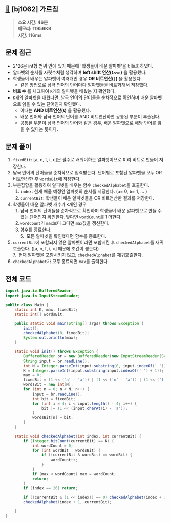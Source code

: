 ## [👀](https://www.acmicpc.net/problem/1062) [bj1062] 가르침

> **소요 시간: 46분<br>
> 메모리: 11956KB<br>
> 시간: 116ms**
## 문제 접근
- 2^26은 int형 범위 안에 있기 때문에 '학생들이 배운 알파벳'을 비트화하였다.
- 알파벳의 순서를 자릿수처럼 생각하며 **left shift 연산(`1<<n`)** 을 활용했다.
- 학생들이 배우는 알파벳이 여러개인 경우 **OR 비트연산(`|`)** 을 활용했다.
	- 같은 방법으로 남극 언어의 단어마다 알파벳들을 비트화해서 저장했다.
- **비트 수** 를 체크하여 `K`개의 알파벳을 배웠는 지 확인했다.
- `K`개의 알파벳을 배웠다면, 남극 언어의 단어들을 순차적으로 확인하며 배운 알파벳으로 읽을 수 있는 단어인지 확인했다.
	- 이때는 **AND 비트연산(`&`)** 을 활용했다.
	- 배운 언어와 남극 언어의 단어를 AND 비트연산하면 공통된 부분이 추출된다.
	- 공통된 부분이 남극 언어의 단어와 같은 경우, 배운 알파벳으로 해당 단어를 읽을 수 있다는 뜻이다.
## 문제 풀이
1. `fixedBit`: [a, n, t, i, c]은 필수로 배워야하는 알파벳이므로 미리 비트로 만들어 저장한다.  
2. 남극 언어의 단어들을 순차적으로 입력받는다. 단어별로 포함된 알파벳을 모두 OR 비트연산한 후 `wordsBit`에 저장한다.  
3. 부분집합을 활용하여 알파벳을 배우는 함수 `checkedAlphabet`을 호출한다.  
	1. `index`: 현재 배울 예정인 알파벳의 순서를 저장한다. (`a`= 0, `b`= 1, ... )  
	2. `currentBit`: 학생들이 배운 알파벳들을 OR 비트연산한 결과를 저장한다.  
4. 학생들이 배운 알파벳 개수가 `K`개인 경우  
	1. 남극 언어의 단어들을 순차적으로 확인하며 학생들이 배운 알파벳으로 만들 수 있는 단어인지 확인한다. 맞다면 `wordCount`를 1 더한다.  
	2. `wordCount`가 `max`보다 크다면 `max`값을 갱신한다.  
	3. 함수를 종료한다.  
5.  모든 알파벳을 확인했다면 함수를 종료한다.  
6. `currentBit`에 포함되지 않은 알파벳이라면 포함시킨 후 `checkedAlphabet`를 재귀호출한다. ([a, n, t, i, c] 때문에 조건이 붙는다)  
7.  현재 알파벳을 포함시키지 않고, `checkedAlphabet`를 재귀호출한다.  
8. `checkedAlphabet`가 모두 종료되면 `max`를 출력한다.
## 전체 코드
```java
import java.io.BufferedReader;
import java.io.InputStreamReader;

public class Main {
    static int K, max, fixedBit;
    static int[] wordsBit;

    public static void main(String[] args) throws Exception {
        init();
        checkedAlphabet(0, fixedBit);
        System.out.println(max);
    }

    static void init() throws Exception {
        BufferedReader br = new BufferedReader(new InputStreamReader(System.in));
        String input = br.readLine();
        int N = Integer.parseInt(input.substring(0, input.indexOf(' ')));
        K = Integer.parseInt(input.substring(input.indexOf(' ') + 1));
        max = 0;
        fixedBit = (1 << ('a' - 'a')) | (1 << ('n' - 'a')) | (1 << ('t' - 'a')) | (1 << ('i' - 'a')) | (1 << ('c' - 'a'));
        wordsBit = new int[N];
        for (int n = 0; n < N; n++) {
            input = br.readLine();
            int bit = fixedBit;
            for (int i = 4; i < input.length() - 4; i++) {
                bit |= (1 << (input.charAt(i) - 'a'));
            }
            wordsBit[n] = bit;
        }
    }

    static void checkedAlphabet(int index, int currentBit) {
        if (Integer.bitCount(currentBit) == K) {
            int wordCount = 0;
            for (int wordBit : wordsBit) {
                if ((currentBit & wordBit) == wordBit) {
                    wordCount++;
                }
            }
            if (max < wordCount) max = wordCount;
            return;
        }
        if (index == 26) return;

        if ((currentBit & (1 << index)) == 0) checkedAlphabet(index + 1, currentBit | (1 << index));
        checkedAlphabet(index + 1, currentBit);

    }
}
```
